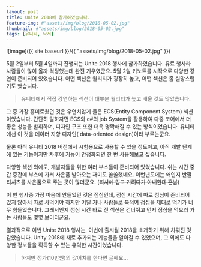 ```yaml
---
layout: post
title: Unite 2018에 참가하였습니다.
feature-img: #"assets/img/blog/2018-05-02.jpg"
thumbnail: #"assets/img/blog/2018-05-02.jpg"
tags: [유니티, 낙서]
---
```


![image]({{ site.baseurl }}/{{ "assets/img/blog/2018-05-02.jpg" }}) 

5월 2일부터 5월 4일까지 진행되는 Unite 2018 행사에 참가하였습니다. 유료 행사라 사람들이 많이 올까 걱정했는데 완전 기우였군요. 5월 2일 키노트를 시작으로 다양한 강연이 준비되어 있었습니다. 어떤 섹션은 퀄리티가 굉장히 높고, 어떤 섹션은 좀 실망스럽기도 했습니다.
> 유니티에서 직접 강연하는 섹션이 대부분 퀄리티가 높고 배울 것도 많았습니다.

그 중 가장 흥미로웠던 것은 우연치않게 들은 ECS(Entity Component System) 섹션이었습니다. 간단히 말하자면 ECS와 c#의 job System을 활용하여 다중 코어에서 더 좋은 성능을 발휘하며, 디자인 구조 또한 더욱 명확해질 수 있는 방식이었습니다. 유니티에선 이 것을 데이터 지향 디자인( data-oriented design)이라 부르는군요.

물론 아직 유니티 2018 버전에서 시험용으로 사용할 수 있을 정도이고, 아직 개발 단계에 있는 기능이지만 차후에 기능이 안정화되면 한 번 사용해보고 싶습니다.

다양한 섹션 외에도, 개발자들을 위한 여러 부스들이 준비되어 있었습니다. 쉬는 시간 중간 중간에 부스에 가서 사은품 받아오는 재미도 쏠쏠했네요. 이번년도에는 왜인지 반팔 티셔츠를 사은품으로 주는 곳이 많더군요. (~~회사에 입고 가려다가 아내한테 혼남~~)

이 번 행사중 가장 마음에 안들었던 것은 점심인데, 점심 시간에 따로 점심이 준비되어 있지 않아서 따로 사먹어야 하지만 어딜 가나 사람들로 북적여 점심을 제대로 먹기가 너무 힘들었습니다. 그래서인지 점심 시간 바로 전 섹션은 건너뛰고 먼저 점심을 먹으러 가는 사람들도 몇몇 보이더군요.

결과적으로 이번 Unite 2018 행사는, 이번에 출시될 2018을 소개하기 위해 치뤄진 것 같았습니다. Unity 2018에 새로 추가되는 기능들을 알아갈 수 있었으며, 그 외에도 다양한 정보들을 획득할 수 있는 유익한 시간이었습니다. 

> 하지만 정가(10만원)의 값어치를 한다면 글쎄요...